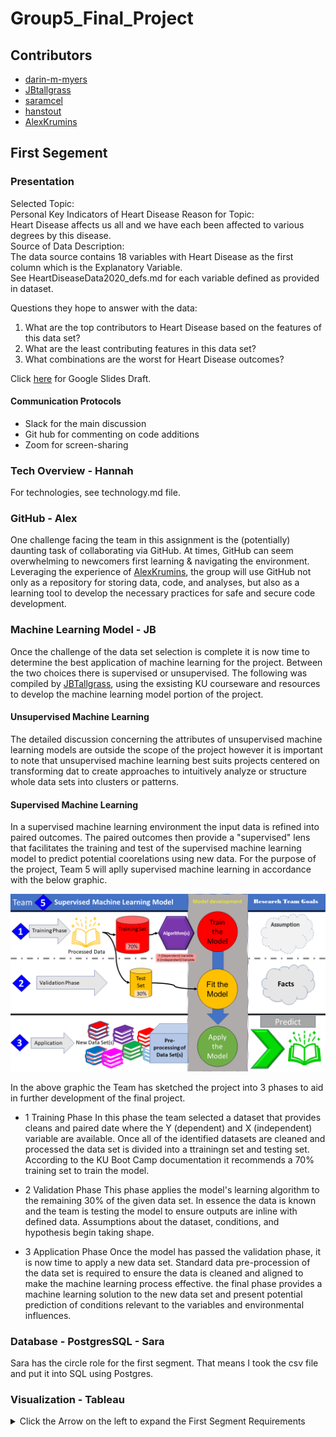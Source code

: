 # Group5_Final_Project
## Contributors
  - [darin-m-myers](https://github.com/darin-m-myers)
  - [JBtallgrass](https://github.com/JBtallgrass)
  - [saramcel](https://github.com/saramcel)
  - [hanstout](https://github.com/hanstout)
  - [AlexKrumins](https://github.com/AlexKrumins)

## First Segement
### Presentation
Selected Topic:  
  Personal Key Indicators of Heart Disease
Reason for Topic:  
  Heart Disease affects us all and we have each been affected to various degrees by this disease.  
Source of Data Description:  
  The data source contains 18 variables with Heart Disease as the first column which is the Explanatory Variable.  
  See HeartDiseaseData2020_defs.md for each variable defined as provided in dataset. 

Questions they hope to answer with the data:
  1. What are the top contributors to Heart Disease based on the features of this data set?
  2. What are the least contributing features in this data set?
  3. What combinations are the worst for Heart Disease outcomes?

Click [here](https://docs.google.com/presentation/d/1YcjTtTXW_EbCUtDzR2xOAC7jaD8-WxlcsyS_BWhDxWs/edit?usp=sharing) for Google Slides Draft.


#### Communication Protocols
- Slack for the main discussion
- Git hub for commenting on code additions
- Zoom for screen-sharing

### Tech Overview - Hannah
For technologies, see technology.md file. 

### GitHub - Alex
One challenge facing the team in this assignment is the (potentially) daunting task of collaborating via GitHub. At times, GitHub can seem overwhelming to newcomers first learning & navigating the environment. Leveraging the experience of [AlexKrumins](https://github.com/AlexKrumins), the group will use GitHub not only as a repository for storing data, code, and analyses, but also as a learning tool to develop the necessary practices for safe and secure code development.

### Machine Learning Model - JB
Once the challenge of the data set selection is complete it is now time to determine the best application of machine learning for the project. Between the two choices there is supervised or unsupervised.  The following was compiled by [JBTallgrass](https://github.com/JBTallgrass), using the exsisting KU courseware and resources to develop the machine learning model portion of the project.

#### Unsupervised Machine Learning
The detailed discussion concerning the attributes of unsupervised machine learning models are outside the scope of the project however it is important to note that unsupervised machine learning best suits projects centered on transforming dat to create approaches to intuitively analyze or structure whole data sets into clusters or patterns.

#### Supervised Machine Learning 
In a supervised machine learning environment the input data is refined into paired outcomes. The paired outcomes then provide a "supervised" lens that facilitates the training and test of the supervised machine learning model to predict potential coorelations using new data.
For the purpose of the project, Team 5 will aplly supervised machine learning in accordance with the below graphic.

![Team 5 supervised Machine Learning Model: a graphic representation](https://github.com/AlexKrumins/Group5_Final_Project/blob/main/TM5_ML_model_graphic.png)

In the above graphic the Team has sketched the project into 3 phases to aid in further development of the final project.

  * 1 Training Phase
In this phase the team selected a dataset that provides cleans and paired date where the Y (dependent) and X (independent) variable are available. Once all of the identified datasets are cleaned and processed the data set is divided into a ttrainingn set and testing set.  According to the KU Boot Camp documentation it recommends a 70% training set to train the model.

  * 2 Validation Phase
 This phase applies the model's learning algorithm to the remaining 30% of the given data set. In essence the data is known and the team is testing the model to ensure outputs are inline with defined data.  Assumptions about the dataset, conditions, and hypothesis begin taking shape.

  * 3 Application Phase
Once the model has passed the validation phase, it is now time to apply a new data set. Standard data pre-procession of the data set is required to ensure the data is cleaned and aligned to make the machine learning process effective. the final phase provides a machine learning solution to the new data set and present potential prediction of conditions relevant to the variables and environmental influences.

### Database - PostgresSQL - Sara
Sara has the circle role for the first segment. That means I took the csv file and put it into SQL using Postgres. 

### Visualization - Tableau



<details><summary>Click the Arrow on the left to expand the First Segment Requirements </summary>
<p>
    
## First Segment Requirements
### Presentation
- [✓] Selected topic
- [✓] Reason why they selected their topic
- [✓] Description of their source of data
- [✓] Questions they hope to answer with the data

### GitHub
#### Main Branch
- [✓] Includes a README.md

#### Communication Protocols
- [] Communication Protocols added

#### Individual Branches
| Name | At least one branch for each team member | Each team member has at least four commits from the duration of the first segment |
| --- | --- | --- |
| Alex |✓|-|
| JB |✓|-|
| Sara |✓|-|
| Hannah |✓|-|
| Darin |✓|-|

Note: The descriptions and
explanations required in all other
project deliverables should also be in
your README.md as part of your
outline, unless otherwise noted.

# Machine Learning Model
Team members present a provisional machine learning model that stands in for the final machine learning model and accomplishes the following:
- [] Takes in data in from the provisional database
- [] Outputs label(s) for input data

# Database 
Team members present a provisional database that stands in for the final database and accomplishes the following:
- [] Sample data that mimics the expected final database structure or schema
- [] Draft machine learning module is connected to the provisional database 

 </p>
 </details>

